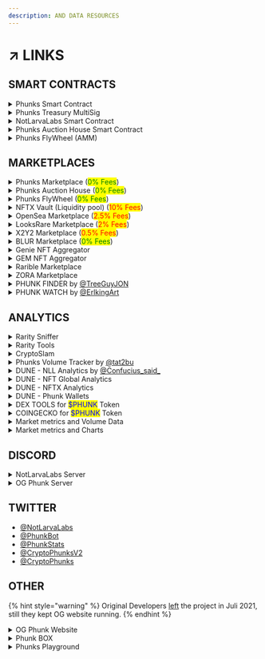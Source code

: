 ```yaml
---
description: AND DATA RESOURCES
---
```


# ↗ LINKS

## SMART CONTRACTS

<details>

<summary>Phunks Smart Contract</summary>

[https://etherscan.io/token/0xf07468ead8cf26c752c676e43c814fee9c8cf402](https://etherscan.io/token/0xf07468ead8cf26c752c676e43c814fee9c8cf402)

</details>

<details>

<summary>Phunks Treasury MultiSig</summary>

[https://etherscan.io/address/0x61f874551c69f0E40c9f55219107B408C989aDEc](https://etherscan.io/address/0x61f874551c69f0E40c9f55219107B408C989aDEc)

</details>

<details>

<summary>NotLarvaLabs Smart Contract</summary>

[https://etherscan.io/address/0xd6c037bE7FA60587e174db7A6710f7635d2971e7#code](https://etherscan.io/address/0xd6c037bE7FA60587e174db7A6710f7635d2971e7#code)

</details>

<details>

<summary>Phunks Auction House Smart Contract</summary>

[https://etherscan.io/address/0x0E7f7d8007C0FCcAc2a813a25f205b9030697856](https://etherscan.io/address/0x0E7f7d8007C0FCcAc2a813a25f205b9030697856)

</details>

<details>

<summary>Phunks FlyWheel (AMM)</summary>

[https://etherscan.io/address/0x86b525ab8c5c9b8852f3a1bc79376335bcd2f962#code](https://etherscan.io/address/0x86b525ab8c5c9b8852f3a1bc79376335bcd2f962#code)

</details>

## MARKETPLACES

<details>

<summary>Phunks Marketplace (<mark style="color:green;">0% Fees</mark>)</summary>

[https://notlarvalabs.com/cryptophunks](https://notlarvalabs.com/cryptophunks)

</details>

<details>

<summary>Phunks Auction House (<mark style="color:green;">0% Fees</mark>)</summary>

[https://phunks.auction/](https://phunks.auction/)

</details>

<details>

<summary>Phunks FlyWheel (<mark style="color:green;">0% Fees</mark>)</summary>

[https://www.phunks.pro/](https://www.phunks.pro/)

</details>

<details>

<summary>NFTX Vault (Liquidity pool) (<mark style="color:red;">10% Fees</mark>)</summary>

[https://nftx.io/vault/0xb39185e33e8c28e0bb3dbbce24da5dea6379ae91/buy/](https://nftx.io/vault/0xb39185e33e8c28e0bb3dbbce24da5dea6379ae91/buy/)

</details>

<details>

<summary>OpenSea Marketplace (<mark style="color:red;">2.5% Fees</mark>)</summary>

[https://opensea.io/collection/crypto-phunks](https://opensea.io/collection/crypto-phunks)

</details>

<details>

<summary>LooksRare Marketplace  (<mark style="color:red;">2% Fees</mark>)</summary>

[https://looksrare.org/collections/0xf07468eAd8cf26c752C676E43C814FEe9c8CF402](https://looksrare.org/collections/0xf07468eAd8cf26c752C676E43C814FEe9c8CF402)

</details>

<details>

<summary>X2Y2 Marketplace (<mark style="color:red;">0.5% Fees</mark>)</summary>

[https://x2y2.io/collection/crypto-phunks/items](https://x2y2.io/collection/crypto-phunks/items)

</details>

<details>

<summary>BLUR Marketplace (<mark style="color:green;">0% Fees</mark>)</summary>

[https://blur.io/collection/crypto-phunks](https://blur.io/collection/crypto-phunks)

</details>

<details>

<summary>Genie NFT Aggregator</summary>

[https://www.genie.xyz/collection/0xf07468ead8cf26c752c676e43c814fee9c8cf402](https://www.genie.xyz/collection/0xf07468ead8cf26c752c676e43c814fee9c8cf402)

</details>

<details>

<summary>GEM NFT Aggregator</summary>

[https://www.gem.xyz/collection/crypto-phunks/](https://www.gem.xyz/collection/crypto-phunks/)

</details>

<details>

<summary>Rarible Marketplace</summary>

[https://rarible.com/collection/0xf07468ead8cf26c752c676e43c814fee9c8cf402/items](https://rarible.com/collection/0xf07468ead8cf26c752c676e43c814fee9c8cf402/items)

</details>

<details>

<summary>ZORA Marketplace</summary>

[https://zora.co/collections/0xf07468eAd8cf26c752C676E43C814FEe9c8CF402](https://zora.co/collections/0xf07468eAd8cf26c752C676E43C814FEe9c8CF402)

</details>

<details>

<summary>PHUNK FINDER by <a href="https://twitter.com/TreeGuyJON">@TreeGuyJON</a></summary>

[https://phunkfinder.com/](https://phunkfinder.com/)

</details>

<details>

<summary>PHUNK WATCH by <a href="https://twitter.com/ErlkingArt">@ErlkingArt</a></summary>

[https://phunk.watch/](https://phunk.watch/)

</details>

## ANALYTICS

<details>

<summary>Rarity Sniffer</summary>

[https://raritysniffer.com/viewcollection/cryptophunksv2](https://raritysniffer.com/viewcollection/cryptophunksv2)

</details>

<details>

<summary>Rarity Tools</summary>

[https://rarity.tools/cryptopunks](https://rarity.tools/cryptopunks)

</details>

<details>

<summary>CryptoSlam</summary>

[https://cryptoslam.io/cryptophunksv2](https://cryptoslam.io/cryptophunksv2)

</details>

<details>

<summary>Phunks Volume Tracker by <a href="https://twitter.com/tat2bu">@tat2bu</a></summary>

[http://phunks-data.herokuapp.com/app/](http://phunks-data.herokuapp.com/app/)

</details>

<details>

<summary>DUNE - NLL Analytics by <a href="https://twitter.com/Confucius_said_">@Confucius_said_</a></summary>

[https://dune.xyz/Confucius/CryptoPhunks](https://dune.xyz/Confucius/CryptoPhunks)

</details>

<details>

<summary>DUNE - NFT Global Analytics</summary>

[https://dune.xyz/rantum/NFT-Collection-Dashboard?contract\_address=xf07468ead8cf26c752c676e43c814fee9c8cf402](https://dune.xyz/rantum/NFT-Collection-Dashboard?contract\_address=xf07468ead8cf26c752c676e43c814fee9c8cf402)

</details>

<details>

<summary>DUNE - NFTX Analytics</summary>

[https://dune.xyz/nftx/NFTX-Dune-Dashboard-Single-Vault-View?Vault\_Address=0xb39185e33e8c28e0bb3dbbce24da5dea6379ae91](https://dune.xyz/nftx/NFTX-Dune-Dashboard-Single-Vault-View?Vault\_Address=0xb39185e33e8c28e0bb3dbbce24da5dea6379ae91)

</details>

<details>

<summary>DUNE - Phunk Wallets</summary>

[https://dune.xyz/whymeor/Phunks-Wallets](https://dune.xyz/whymeor/Phunks-Wallets)

</details>

<details>

<summary>DEX TOOLS for <mark style="color:blue;">$PHUNK</mark> Token</summary>

[https://www.dextools.io/app/ether/pair-explorer/0xd3e31f8aac930e354283ca3efda1e22525f98af1](https://www.dextools.io/app/ether/pair-explorer/0xd3e31f8aac930e354283ca3efda1e22525f98af1)

</details>

<details>

<summary>COINGECKO for <mark style="color:blue;">$PHUNK</mark> Token</summary>

[https://www.coingecko.com/en/coins/phunk-vault-nftx](https://www.coingecko.com/en/coins/phunk-vault-nftx)

</details>

<details>

<summary>Market metrics and Volume Data</summary>

[https://mintable.app/store/CryptoPhunksV2-PHUNK/0xf07468ead8cf26c752c676e43c814fee9c8cf402?other=buy\_now\&sort=sortByLowest](https://mintable.app/store/CryptoPhunksV2-PHUNK/0xf07468ead8cf26c752c676e43c814fee9c8cf402?other=buy\_now\&sort=sortByLowest)

</details>

<details>

<summary>Market metrics and Charts</summary>

[https://nftgo.io/collection/cryptophunks/overview](https://nftgo.io/collection/cryptophunks/overview)

</details>

## DISCORD

<details>

<summary>NotLarvaLabs Server</summary>

[https://discord.com/invite/Y9gadawAWW](https://discord.com/invite/Y9gadawAWW)

</details>

<details>

<summary>OG Phunk Server</summary>

[https://discord.gg/6DadnVRwVY](https://discord.gg/6DadnVRwVY)

</details>

## TWITTER

* [@NotLarvaLabs](https://twitter.com/NotLarvaLabs)&#x20;
* [@PhunkBot](https://twitter.com/PhunkBot)
* [@PhunkStats](https://twitter.com/PhunkStats)
* [@CryptoPhunksV2](https://twitter.com/CryptoPhunksV2)
* [@CryptoPhunks](https://twitter.com/CryptoPhunks)

## OTHER

{% hint style="warning" %}
Original Developers [left](history.md) the project in Juli 2021, still they kept OG website running.
{% endhint %}

<details>

<summary>OG Phunk Website</summary>

[https://www.cryptophunks.com/](https://www.cryptophunks.com/)

</details>

<details>

<summary>Phunk BOX</summary>

[https://www.cryptophunks.com/phunkbox/YourWalletAddressHere](https://www.cryptophunks.com/phunkbox/YourWalletAddressHere)

</details>

<details>

<summary>Phunks Playground</summary>

[https://phunks.net/](https://phunks.net/)

</details>
